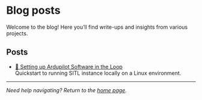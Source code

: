 # Blog posts

Welcome to the blog! Here you’ll find write-ups and insights from various projects.

## Posts

- [📡 Setting up Ardupilot Software in the Loop](blog/AP_sitl_01.md)  
  Quickstart to running SITL instance locally on a Linux environment.



---

_Need help navigating? Return to the [home page](index.md)._
